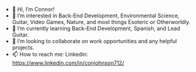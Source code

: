 - 👋 Hi, I’m Connor!
- 👀 I’m interested in Back-End Development, Environmental Science, Guitar, Video Games, Nature, and most things Esoteric or Otherworldly.
- 🌱 I’m currently learning Back-End Development, Spanish, and Lead Guitar.
- 💞️ I’m looking to collaborate on work opportunities and any helpful projects.
- 📫 How to reach me: Linkedin: https://www.linkedin.com/in/conjohnson712/

<!---
conjohnson712/conjohnson712 is a ✨ special ✨ repository because its `README.md` (this file) appears on your GitHub profile.
You can click the Preview link to take a look at your changes.
--->
